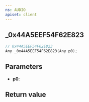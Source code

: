 ```yaml
---
ns: AUDIO
apiset: client
---
```

## _0x44A5EEF54F62E823

```c
// 0x44A5EEF54F62E823
Any _0x44A5EEF54F62E823(Any p0);
```


## Parameters
* **p0**:

## Return value

